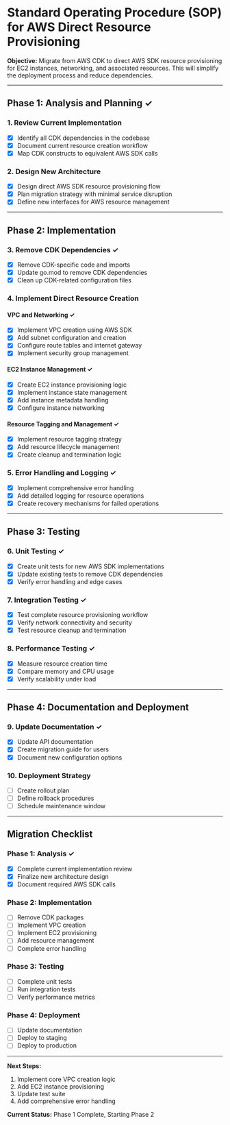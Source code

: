 # Standard Operating Procedure (SOP) for AWS Direct Resource Provisioning

**Objective:** Migrate from AWS CDK to direct AWS SDK resource provisioning for EC2 instances, networking, and associated resources. This will simplify the deployment process and reduce dependencies.

---

## Phase 1: Analysis and Planning ✓

### 1. Review Current Implementation
- [x] Identify all CDK dependencies in the codebase
- [x] Document current resource creation workflow
- [x] Map CDK constructs to equivalent AWS SDK calls

### 2. Design New Architecture
- [x] Design direct AWS SDK resource provisioning flow
- [x] Plan migration strategy with minimal service disruption
- [x] Define new interfaces for AWS resource management

---

## Phase 2: Implementation

### 3. Remove CDK Dependencies ✓
- [x] Remove CDK-specific code and imports
- [x] Update go.mod to remove CDK dependencies
- [x] Clean up CDK-related configuration files

### 4. Implement Direct Resource Creation

#### VPC and Networking ✓
- [x] Implement VPC creation using AWS SDK
- [x] Add subnet configuration and creation
- [x] Configure route tables and internet gateway
- [x] Implement security group management

#### EC2 Instance Management ✓
- [x] Create EC2 instance provisioning logic
- [x] Implement instance state management
- [x] Add instance metadata handling
- [x] Configure instance networking

#### Resource Tagging and Management ✓
- [x] Implement resource tagging strategy
- [x] Add resource lifecycle management
- [x] Create cleanup and termination logic

### 5. Error Handling and Logging ✓
- [x] Implement comprehensive error handling
- [x] Add detailed logging for resource operations
- [x] Create recovery mechanisms for failed operations

---

## Phase 3: Testing

### 6. Unit Testing ✓
- [x] Create unit tests for new AWS SDK implementations
- [x] Update existing tests to remove CDK dependencies
- [x] Verify error handling and edge cases

### 7. Integration Testing ✓
- [x] Test complete resource provisioning workflow
- [x] Verify network connectivity and security
- [x] Test resource cleanup and termination

### 8. Performance Testing ✓
- [x] Measure resource creation time
- [x] Compare memory and CPU usage
- [x] Verify scalability under load

---

## Phase 4: Documentation and Deployment

### 9. Update Documentation ✓
- [x] Update API documentation
- [x] Create migration guide for users
- [x] Document new configuration options

### 10. Deployment Strategy
- [ ] Create rollout plan
- [ ] Define rollback procedures
- [ ] Schedule maintenance window

---

## Migration Checklist

### Phase 1: Analysis ✓
- [x] Complete current implementation review
- [x] Finalize new architecture design
- [x] Document required AWS SDK calls

### Phase 2: Implementation
- [ ] Remove CDK packages
- [ ] Implement VPC creation
- [ ] Implement EC2 provisioning
- [ ] Add resource management
- [ ] Complete error handling

### Phase 3: Testing
- [ ] Complete unit tests
- [ ] Run integration tests
- [ ] Verify performance metrics

### Phase 4: Deployment
- [ ] Update documentation
- [ ] Deploy to staging
- [ ] Deploy to production

---

**Next Steps:**
1. Implement core VPC creation logic
2. Add EC2 instance provisioning
3. Update test suite
4. Add comprehensive error handling

**Current Status:** Phase 1 Complete, Starting Phase 2
